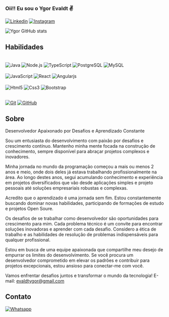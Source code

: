 ### Oii!! Eu sou o Ygor Evaldt ✌️

[![Linkedin](https://img.shields.io/badge/LinkedIn-0077B5?style=for-the-badge&logo=linkedin&logoColor=white)](https://www.linkedin.com/in/ygorevaldt/)
[![Instagram](https://img.shields.io/badge/Instagram-E4405F?style=for-the-badge&logo=instagram&logoColor=white)](https://instagram.com/ygorevaldt_)

![Ygor GitHub stats](https://github-readme-stats.vercel.app/api?username=Ygor-Evaldt-dev&show_icons=true&theme=dracula)

## Habilidades

<div style="display: inline-blok"></br>
  <img align="center" alt="Java" src="https://img.shields.io/badge/Java-ED8B00?style=for-the-badge&logo=openjdk&logoColor=white"></img>
  <img align="center" alt="Node.js" src="https://img.shields.io/badge/Node.js-43853D?style=for-the-badge&logo=node.js&logoColor=white"></img>
  <img align="center" alt="TypeScript" src="https://img.shields.io/badge/TypeScript-007ACC?style=for-the-badge&logo=typescript&logoColor=white"></img>
  <img align="center" alt="PostgreSQL" src="https://img.shields.io/badge/PostgreSQL-316192?style=for-the-badge&logo=postgresql&logoColor=white"></img>
  <img align="center" alt="MySQL" src="https://img.shields.io/badge/MySQL-00000F?style=for-the-badge&logo=mysql&logoColor=white"></img><br><br>
  <img align="center" alt="JavaScript" src="https://img.shields.io/badge/JavaScript-F7DF1E?style=for-the-badge&logo=javascript&logoColor=black"></img>
  <img align="center" alt="React" src="https://img.shields.io/badge/React-20232A?style=for-the-badge&logo=react&logoColor=61DAFB"></img>
  <img align="center" alt="Angularjs" src="https://img.shields.io/badge/AngularJS-E23237?style=for-the-badge&logo=angularjs&logoColor=white"></img><br><br>
  <img align="center" alt="Html5" src="https://img.shields.io/badge/HTML5-E34F26?style=for-the-badge&logo=html5&logoColor=white"></img>
  <img align="center" alt="Css3" src="https://img.shields.io/badge/CSS3-1572B6?style=for-the-badge&logo=css3&logoColor=white"></img>
  <img align="center" alt="Bootstrap" src="https://img.shields.io/badge/Bootstrap-563D7C?style=for-the-badge&logo=bootstrap&logoColor=white"></img>
  
</div></br>

[![Git](https://img.shields.io/badge/Git-000?style=for-the-badge&logo=git&logoColor=E94D5F)](https://git-scm.com/doc)
[![GitHub](https://img.shields.io/badge/GitHub-000?style=for-the-badge&logo=github&logoColor=30A3DC)](https://docs.github.com/)

## Sobre
Desenvolvedor Apaixonado por Desafios e Aprendizado Constante

Sou um entusiasta do desenvolvimento com paixão por desafios e crescimento contínuo. Mantenho minha mente focada na construção de conhecimento, sempre disponível para abraçar projetos complexos e inovadores.

Minha jornada no mundo da programação começou a mais ou menos 2 anos e meio, onde dois deles já estava trabalhando profissionalmente na área. Ao longo destes anos, segui acumulando conhecimento e experiência em projetos diversificados que vão desde aplicações simples e projeto pessoais até soluções empresariais robustas e complexas.

Acredito que o aprendizado é uma jornada sem fim. Estou constantemente buscando dominar novas habilidades, participando de formações de estudo e projetos Open Soure.

Os desafios de se trabalhar como desenvolvedor são oportunidades para crescimento para mim. Cada problema técnico é um convite para encontrar soluções inovadoras e aprender com cada desafio. Considero a ética de trabalho e as habilidades de resolução de problemas indispensáveis para qualquer profissional.

Estou em busca de uma equipe apaixonada que compartilhe meu desejo de empurrar os limites do desenvolvimento. Se você procura um desenvolvedor comprometido em elevar os padrões e contribuir para projetos excepcionais, estou ansioso para conectar-me com você.

Vamos enfrentar desafios juntos e transformar o mundo da tecnologia! 
E-mail: evaldtygor@gmail.com

## Contato

[![Whatsapp](https://img.shields.io/badge/WhatsApp-25D366?style=for-the-badge&logo=whatsapp&logoColor=white)](https://wa.me/5551983313468)
